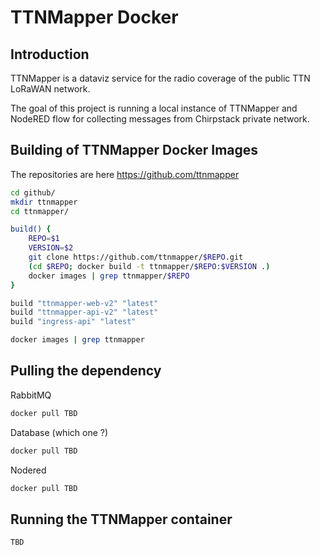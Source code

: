 # TTNMapper Docker

## Introduction
TTNMapper is a dataviz service for the radio coverage of the public TTN LoRaWAN network.

The goal of this project is running a local instance of TTNMapper and NodeRED flow for collecting messages from Chirpstack private network.

## Building of TTNMapper Docker Images

The repositories are here https://github.com/ttnmapper

```bash
cd github/
mkdir ttnmapper
cd ttnmapper/

build() {
    REPO=$1
    VERSION=$2
    git clone https://github.com/ttnmapper/$REPO.git
    (cd $REPO; docker build -t ttnmapper/$REPO:$VERSION .)
    docker images | grep ttnmapper/$REPO
}

build "ttnmapper-web-v2" "latest"
build "ttnmapper-api-v2" "latest"
build "ingress-api" "latest"

docker images | grep ttnmapper
```

## Pulling the dependency

RabbitMQ
```bash
docker pull TBD
```

Database (which one ?)
```bash
docker pull TBD
```

Nodered
```bash
docker pull TBD
```

## Running the TTNMapper container

```bash
TBD
```


